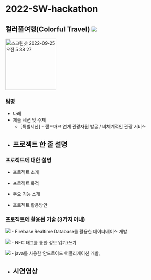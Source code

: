 # 2022-SW-hackathon
## 컬러풀여행(Colorful Travel) <a href="https://github.com/yang1318/2022-SW-hackathon"><img src="https://img.shields.io/badge/GitHub-000000?style=flat-square&logo=GitHub&logoColor=white"/></a>

<img width="159" alt="스크린샷 2022-09-25 오전 5 38 27" src="https://user-images.githubusercontent.com/63386322/192128210-20db1391-411c-4322-bd35-79953db7bf17.png">

### 팀명
  - 나래
- 제출 세션 및 주제
  - [특별세션] - 랜드마크 연계 관광자원 발굴 / 비체계적인 관광 서비스
- 프로젝트 한 줄 설명
  - 
### 프로젝트에 대한 설명
  - 프로젝트 소개
  
  - 프로젝트 목적
  - 주요 기능 소개
  - 프로젝트 활용방안

### 프로젝트에 활용된 기술 (3가지 이내)

<img src="https://img.shields.io/badge/Firebase-FFCA28?style=flat-square&logo=firebase&logoColor=white"/> - Firebase Realtime Database를 활용한 데이터베이스 개발

<img src="https://img.shields.io/badge/NFC-000080?style=flat-square&logo=NFC&logoColor=white"/> - NFC 태그를 통한 정보 읽기/쓰기

<img src="https://img.shields.io/badge/AndroidStudio-0c70f2?style=flat-square&logo=AndroidStudio&logoColor=92b8b1"/> - java를 사용한 안드로이드 어플리케이션 개발,

- 시연영상
  -
